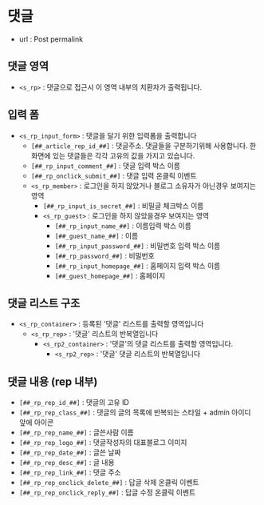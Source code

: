 # 댓글

- url : Post permalink

## 댓글 영역
- `<s_rp>` : 댓글으로 접근시 이 영역 내부의 치환자가 출력됩니다.

## 입력 폼
- `<s_rp_input_form>` : 댓글을 달기 위한 입력폼을 출력합니다
	- `[##_article_rep_id_##]` : 댓글주소. 댓글들을 구분하기위해 사용합니다. 한 화면에 있는 댓글들은 각각 고유의 값을 가지고 있습니다.
	- `[##_rp_input_comment_##]` : 댓글 입력 박스 이름
	- `[##_rp_onclick_submit_##]` : 댓글 입력 온클릭 이벤트
	- `<s_rp_member>` : 로그인을 하지 않았거나 블로그 소유자가 아닌경우 보여지는 영역
		- `[##_rp_input_is_secret_##]` : 비밀글 체크박스 이름
		- `<s_rp_guest>` : 로그인을 하지 않았을경우 보여지는 영역
			- `[##_rp_input_name_##]` : 이름입력 박스 이름
			- `[##_guest_name_##]` : 이름
			- `[##_rp_input_password_##]` : 비밀번호 입력 박스 이름
			- `[##_rp_password_##]` : 비밀번호
			- `[##_rp_input_homepage_##]` : 홈페이지 입력 박스 이름
			- `[##_guest_homepage_##]` : 홈페이지

## 댓글 리스트 구조
- `<s_rp_container>` : 등록된 '댓글' 리스트를 출력할 영역입니다
	- `<s_rp_rep>` : '댓글' 리스트의 반복열입니다
		- `<s_rp2_container>` : '댓글'의 댓글 리스트를 출력할 영역입니다.
			- `<s_rp2_rep>` : '댓글' 댓글 리스트의 반복열입니다

## 댓글 내용 (rep 내부)
- `[##_rp_rep_id_##]` : 댓글의 고유 ID
- `[##_rp_rep_class_##]` : 댓글의 글의 목록에 반복되는 스타일 + admin 아이디 앞에 아이콘
- `[##_rp_rep_name_##]` : 글쓴사람 이름
- `[##_rp_rep_logo_##]` : 댓글작성자의 대표블로그 이미지
- `[##_rp_rep_date_##]` : 글쓴 날짜
- `[##_rp_rep_desc_##]` : 글 내용
- `[##_rp_rep_link_##]` : 댓글 주소
- `[##_rp_rep_onclick_delete_##]` : 답글 삭제 온클릭 이벤트
- `[##_rp_rep_onclick_reply_##]` : 답글 수정 온클릭 이벤트

